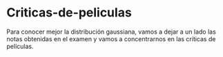 # Criticas-de-peliculas
Para conocer mejor la distribución gaussiana, vamos a dejar a un lado las notas obtenidas en el examen y vamos a concentrarnos en las críticas de películas.
